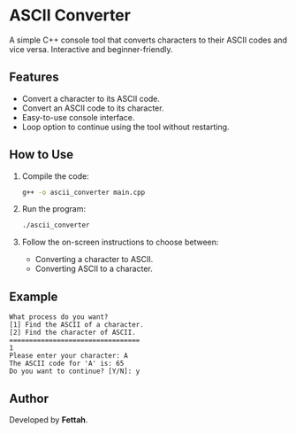 # ASCII Converter

A simple C++ console tool that converts characters to their ASCII codes and vice versa. Interactive and beginner-friendly.

## Features

- Convert a character to its ASCII code.
- Convert an ASCII code to its character.
- Easy-to-use console interface.
- Loop option to continue using the tool without restarting.

## How to Use

1. Compile the code:
   ```bash
   g++ -o ascii_converter main.cpp
   ```

2. Run the program:
   ```bash
   ./ascii_converter
   ```

3. Follow the on-screen instructions to choose between:
   - Converting a character to ASCII.
   - Converting ASCII to a character.

## Example

```
What process do you want?
[1] Find the ASCII of a character.
[2] Find the character of ASCII.
=================================
1
Please enter your character: A
The ASCII code for 'A' is: 65
Do you want to continue? [Y/N]: y
```

## Author

Developed by **Fettah**.
